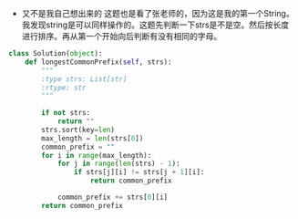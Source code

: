 - 又不是我自己想出来的
这题也是看了张老师的，因为这是我的第一个String。我发现string是可以同样操作的。这题先判断一下strs是不是空。然后按长度进行排序。再从第一个开始向后判断有没有相同的字母。
```python
class Solution(object):
    def longestCommonPrefix(self, strs):
        """
        :type strs: List[str]
        :rtype: str
        """
        
        if not strs:
            return ""
        strs.sort(key=len)
        max_length = len(strs[0])
        common_prefix = ""
        for i in range(max_length):
            for j in range(len(strs) - 1):
                if strs[j][i] != strs[j + 1][i]:
                    return common_prefix

            common_prefix += strs[0][i]
        return common_prefix
```
